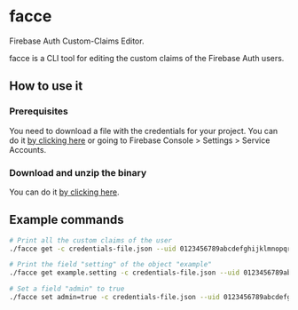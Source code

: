 # facce
Firebase Auth Custom-Claims Editor.

facce is a CLI tool for editing the custom claims of the Firebase Auth users.

## How to use it
### Prerequisites
You need to download a file with the credentials for your project. You can do it [by clicking here](https://console.firebase.google.com/project/_/settings/serviceaccounts/adminsdk) or going to Firebase Console > Settings > Service Accounts.

### Download and unzip the binary
You can do it [by clicking here](https://github.com/Miguel-Dorta/facce/releases/).

## Example commands
``` bash
# Print all the custom claims of the user
./facce get -c credentials-file.json --uid 0123456789abcdefghijklmnopqr

# Print the field "setting" of the object "example"
./facce get example.setting -c credentials-file.json --uid 0123456789abcdefghijklmnopqr

# Set a field "admin" to true
./facce set admin=true -c credentials-file.json --uid 0123456789abcdefghijklmnopqr
```
